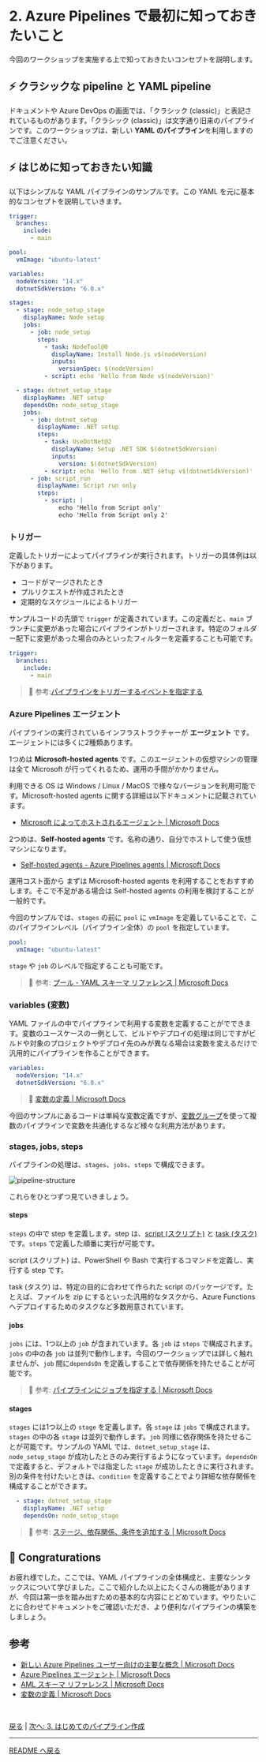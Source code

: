 # 2. Azure Pipelines で最初に知っておきたいこと

今回のワークショップを実施する上で知っておきたいコンセプトを説明します。

## ⚡ クラシックな pipeline と YAML pipeline

ドキュメントや Azure DevOps の画面では、「クラシック (classic)」と表記されているものがあります。「クラシック (classic)」は文字通り旧来のパイプラインです。このワークショップは、新しい **YAML のパイプライン**を利用しますのでご注意ください。

## ⚡ はじめに知っておきたい知識

以下はシンプルな YAML パイプラインのサンプルです。この YAML を元に基本的なコンセプトを説明していきます。

```yaml
trigger:
  branches:
    include:
      - main

pool:
  vmImage: "ubuntu-latest"

variables:
  nodeVersion: "14.x"
  dotnetSdkVersion: "6.0.x"

stages:
  - stage: node_setup_stage
    displayName: Node setup
    jobs:
      - job: node_setup
        steps:
          - task: NodeTool@0
            displayName: Install Node.js v$(nodeVersion)
            inputs:
              versionSpec: $(nodeVersion)
          - script: echo 'Hello from Node v$(nodeVersion)'

  - stage: dotnet_setup_stage
    displayName: .NET setup
    dependsOn: node_setup_stage
    jobs:
      - job: dotnet_setup
        displayName: .NET setup
        steps:
          - task: UseDotNet@2
            displayName: Setup .NET SDK $(dotnetSdkVersion)
            inputs:
              version: $(dotnetSdkVersion)
          - script: echo 'Hello from .NET setup v$(dotnetSdkVersion)'
      - job: script_run
        displayName: Script run only
        steps:
          - script: |
              echo 'Hello from Script only'
              echo 'Hello from Script only 2'
```


### トリガー

定義したトリガーによってパイプラインが実行されます。トリガーの具体例は以下があります。

- コードがマージされたとき
- プルリクエストが作成されたとき
- 定期的なスケジュールによるトリガー

サンプルコードの先頭で `trigger` が定義されています。この定義だと、`main` ブランチに変更があった場合にパイプラインがトリガーされます。特定のフォルダー配下に変更があった場合のみといったフィルターを定義することも可能です。

```yml
trigger:
  branches:
    include:
      - main
```


> 🔖 参考:[パイプラインをトリガーするイベントを指定する](https://docs.microsoft.com/ja-jp/azure/devops/pipelines/build/triggers?view=azure-devops)


### Azure Pipelines エージェント

パイプラインの実行されているインフラストラクチャーが **エージェント** です。エージェントには多くに2種類あります。

1つめは **Microsoft-hosted agents** です。このエージェントの仮想マシンの管理は全て Microsoft が行ってくれるため、運用の手間がかかりません。

利用できる OS は Windows / Linux / MacOS で様々なバージョンを利用可能です。Microsoft-hosted agents に関する詳細は以下ドキュメントに記載されています。

- [Microsoft によってホストされるエージェント | Microsoft Docs](https://docs.microsoft.com/ja-jp/azure/devops/pipelines/agents/hosted?view=azure-devops&tabs=yaml)


2つめは、**Self-hosted agents** です。名称の通り、自分でホストして使う仮想マシンになります。

- [Self-hosted agents - Azure Pipelines agents | Microsoft Docs](https://docs.microsoft.com/ja-jp/azure/devops/pipelines/agents/agents?view=azure-devops&tabs=browser#install)

運用コスト面から まずは Microsoft-hosted agents を利用することをおすすめします。そこで不足がある場合は Self-hosted agents の利用を検討することが一般的です。

今回のサンプルでは、`stages` の前に `pool` に `vmImage` を定義していることで、このパイプラインレベル（パイプライン全体）の `pool` を指定しています。

```yml
pool:
  vmImage: "ubuntu-latest"
```

`stage` や `job` のレベルで指定することも可能です。

> 🔖 参考: [プール - YAML スキーマ リファレンス | Microsoft Docs](https://docs.microsoft.com/ja-jp/azure/devops/pipelines/yaml-schema?view=azure-devops&tabs=schema%2Cparameter-schema#pool)


### variables (変数)

YAML ファイルの中でパイプラインで利用する変数を定義することがでできます。変数のユースケースの一例として、ビルドやデプロイの処理は同じですがビルドや対象のプロジェクトやデプロイ先のみが異なる場合は変数を変えるだけで汎用的にパイプラインを作ることができます。

```yml
variables:
  nodeVersion: "14.x"
  dotnetSdkVersion: "6.0.x"
```

> 🔖 [変数の定義 | Microsoft Docs](https://docs.microsoft.com/ja-jp/azure/devops/pipelines/process/variables?view=azure-devops&tabs=yaml%2Cbatch)


今回のサンプルにあるコードは単純な変数定義ですが、[変数グループ](https://docs.microsoft.com/ja-jp/azure/devops/pipelines/library/variable-groups?view=azure-devops&tabs=yaml)を使って複数のパイプラインで変数を共通化するなど様々な利用方法があります。

### stages, jobs, steps


パイプラインの処理は、`stages`、`jobs`、`steps` で構成できます。

![pipeline-structure](./images/pipeline-structure.png)

これらをひとつずつ見ていきましょう。

#### steps

`steps` の中で step を定義します。step は、[script (スクリプト)](https://docs.microsoft.com/ja-jp/azure/devops/pipelines/get-started/key-pipelines-concepts?view=azure-devops#script) と [task (タスク)](https://docs.microsoft.com/ja-jp/azure/devops/pipelines/get-started/key-pipelines-concepts?view=azure-devops#task) です。`steps` で定義した順番に実行が可能です。

script (スクリプト) は、PowerShell や Bash で実行するコマンドを定義し、実行する step です。

task (タスク) は、特定の目的に合わせて作られた script のパッケージです。たとえば、ファイルを zip にするといった汎用的なタスクから、Azure Functions へデプロイするためのタスクなど多数用意されています。

#### jobs

`jobs` には、1つ以上の `job` が含まれています。各 `job` は `steps` で構成されます。`jobs` の中の各 `job` は並列で動作します。今回のワークショップでは詳しく触れませんが、`job` 間に`dependsOn` を定義しすることで依存関係を持たせることが可能です。

> 🔖 参考: [パイプラインにジョブを指定する | Microsoft Docs](https://docs.microsoft.com/ja-jp/azure/devops/pipelines/process/phases?view=azure-devops&tabs=yaml)


#### stages

`stages` には1つ以上の `stage` を定義します。各 `stage` は `jobs` で構成されます。`stages` の中の各 `stage` は並列で動作します。`job` 同様に依存関係を持たせることが可能です。サンプルの YAML では、`dotnet_setup_stage` は、`node_setup_stage` が成功したときのみ実行するようになっています。`dependsOn` で定義すると、デフォルトでは指定した `stage` が成功したときに実行されます。別の条件を付けたいときは、`condition` を定義することでより詳細な依存関係を構成することができます。

```yml
  - stage: dotnet_setup_stage
    displayName: .NET setup
    dependsOn: node_setup_stage
```

> 🔖 参考: [ステージ、依存関係、条件を追加する | Microsoft Docs](https://docs.microsoft.com/ja-jp/azure/devops/pipelines/process/stages?view=azure-devops&tabs=yaml)


## 🎉 Congraturations

お疲れ様でした。ここでは、YAML パイプラインの全体構成と、主要なシンタックスについて学びました。ここで紹介した以上にたくさんの機能がありますが、今回は第一歩を踏み出すための基本的な内容にとどめています。やりたいことに合わせてドキュメントをご確認いただき、より便利なパイプラインの構築をしましょう。


## 参考

- [新しい Azure Pipelines ユーザー向けの主要な概念 | Microsoft Docs](https://docs.microsoft.com/ja-jp/azure/devops/pipelines/get-started/key-pipelines-concepts?view=azure-devops)
- [Azure Pipelines エージェント | Microsoft Docs](https://docs.microsoft.com/ja-jp/azure/devops/pipelines/agents/agents?view=azure-devops&tabs=browser)
- [AML スキーマ リファレンス | Microsoft Docs](https://docs.microsoft.com/ja-jp/azure/devops/pipelines/yaml-schema?view=azure-devops&tabs=schema%2Cparameter-schema)
- [変数の定義 | Microsoft Docs](https://docs.microsoft.com/ja-jp/azure/devops/pipelines/process/variables?view=azure-devops&tabs=yaml%2Cbatch)


<br>

[戻る](./1_why-devops.md) | [次へ: 3. はじめてのパイプライン作成](./3_create-pipeline.md)

---

[README へ戻る](../README.md)